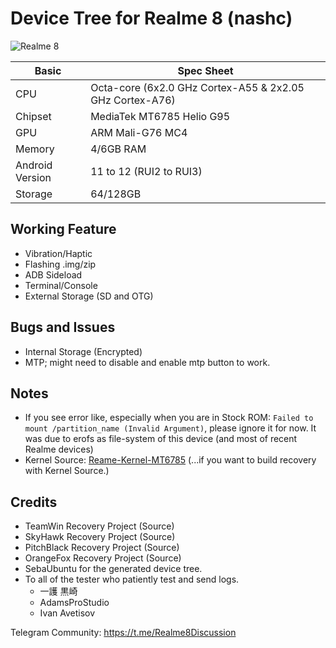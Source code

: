# Device Tree for Realme 8 (nashc)
![Realme 8](https://image05.realme.net/general/20210427/1619510447064.png)

|Basic               |Spec Sheet                                                    |
|--                  |--                                                            |
|CPU                 |Octa-core (6x2.0 GHz Cortex-A55 & 2x2.05 GHz Cortex-A76)      |
|Chipset             |MediaTek MT6785 Helio G95                                     |
|GPU                 |ARM Mali-G76 MC4                                              |
|Memory              |4/6GB RAM                                                     |
|Android Version     |11 to 12 (RUI2 to RUI3)                                               |
|Storage             |64/128GB                                                      |

## Working Feature
- Vibration/Haptic 
- Flashing .img/zip
- ADB Sideload
- Terminal/Console
- External Storage (SD and OTG)

## Bugs and Issues
- Internal Storage (Encrypted)
- MTP; might need to disable and enable mtp button to work.

## Notes
- If you see error like, especially when you are in Stock ROM: `Failed to mount /partition_name (Invalid Argument)`, please ignore it for now. It was due to erofs as file-system of this device (and most of recent Realme devices)
- Kernel Source: [Reame-Kernel-MT6785](https://github.com/nashc-dev/android_kernel_realme_mt6785)
       (...if you want to build recovery with Kernel Source.)


## Credits
- TeamWin Recovery Project (Source)
- SkyHawk Recovery Project (Source)
- PitchBlack Recovery Project (Source)
- OrangeFox Recovery Project (Source)
- SebaUbuntu for the generated device tree.
- To all of the tester who patiently test and send logs.
  - 一護 黒崎
  - AdamsProStudio
  - Ivan Avetisov

Telegram Community: https://t.me/Realme8Discussion
